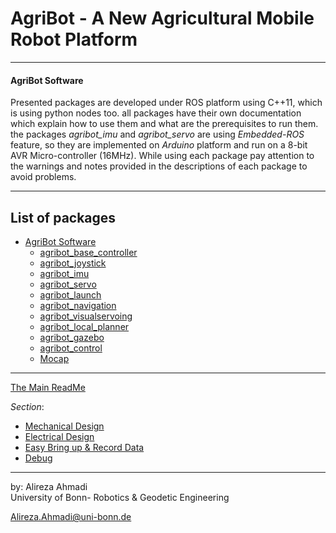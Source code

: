 # AgriBot - A New Agricultural Mobile Robot Platform

---


#### AgriBot Software

Presented packages are developed under ROS platform using C++11, which is using python nodes too. all packages have their own documentation which explain how to use them and what are the prerequisites to run them. the packages *agribot_imu* and *agribot_servo* are using *Embedded-ROS* feature, so they are implemented on *Arduino* platform and run on a 8-bit AVR Micro-controller (16MHz). While using each package pay attention to the warnings and notes provided in the descriptions of each package to avoid problems.

---

## List of packages

- [AgriBot Software](https://github.com/PRBonn/Agribot/blob/master/doc/api.md#agribot-packages)
  - [agribot_base_controller](https://github.com/PRBonn/Agribot/blob/master/doc/api/agribot_base_controller.md)
  - [agribot_joystick](https://github.com/PRBonn/Agribot/blob/master/doc/api/agribot_joystick.md)
  - [agribot_imu](https://github.com/PRBonn/Agribot/blob/master/doc/api/agribot_imu.md)
  - [agribot_servo](https://github.com/PRBonn/Agribot/blob/master/doc/api/agribot_servo.md)
  - [agribot_launch](https://github.com/PRBonn/Agribot/blob/master/doc/api/agribot_launch.md)
  - [agribot_navigation](https://github.com/PRBonn/Agribot/blob/master/doc/api/agribot_navigation.md)
  - [agribot_visualservoing](https://github.com/PRBonn/Agribot/blob/master/doc/api/agribot_visualservoing.md)
  - [agribot_local_planner](https://github.com/PRBonn/Agribot/blob/master/doc/api/agribot_local_planner.md)
  - [agribot_gazebo](https://github.com/PRBonn/Agribot/blob/master/doc/api/agribot_gazebo.md)
  - [agribot_control](https://github.com/PRBonn/Agribot/blob/master/doc/api/agribot_control.md)
  - [Mocap](https://github.com/PRBonn/Agribot/blob/master/doc/api/mocap.md)


<!--  
  - [agribot_control](https://github.com/PRBonn/Agribot/blob/master/doc/api/agribot_control.md)
  - [agribot_decription](https://github.com/PRBonn/Agribot/blob/master/doc/api/agribot_decription.md)
  - [agribot_localization](https://github.com/PRBonn/Agribot/blob/master/doc/api/agribot_localization.md)
  - [agribot_apriltag](https://github.com/PRBonn/Agribot/blob/master/doc/api/agribot_apriltag.md)
 -->

---

[The Main ReadMe](https://github.com/PRBonn/Agribot/blob/master/README.md)

*Section*:
- [Mechanical Design](https://github.com/PRBonn/Agribot/blob/master/doc/mec.md)
- [Electrical  Design](https://github.com/PRBonn/Agribot/blob/master/doc/elec.md)
- [Easy Bring up & Record Data](https://github.com/PRBonn/Agribot/blob/master/doc/recorddata.md) 
- [Debug](https://github.com/PRBonn/Agribot/blob/master/doc/debug.md)


--- 
 by: Alireza Ahmadi                                     
 University of Bonn- Robotics & Geodetic Engineering
 
 Alireza.Ahmadi@uni-bonn.de                             
 [](https://www.AlirezaAhmadi.xyz)





